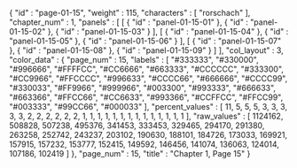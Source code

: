 {
  "id" : "page-01-15",
  "weight" : 115,
  "characters" : [
    "rorschach"
  ],
  "chapter_num" : 1,
  "panels" : [
    [
      {
        "id" : "panel-01-15-01"
      },
      {
        "id" : "panel-01-15-02"
      },
      {
        "id" : "panel-01-15-03"
      }
    ],
    [
      {
        "id" : "panel-01-15-04"
      },
      {
        "id" : "panel-01-15-05"
      },
      {
        "id" : "panel-01-15-06"
      }
    ],
    [
      {
        "id" : "panel-01-15-07"
      },
      {
        "id" : "panel-01-15-08"
      },
      {
        "id" : "panel-01-15-09"
      }
    ]
  ],
  "col_layout" : 3,
  "color_data" : {
    "page_num" : 15,
    "labels" : [
      "#333333",
      "#330000",
      "#996666",
      "#FFFFCC",
      "#CC6666",
      "#663333",
      "#CCCCCC",
      "#333300",
      "#CC9966",
      "#FFCCCC",
      "#996633",
      "#CCCC66",
      "#666666",
      "#CCCC99",
      "#330033",
      "#FF9966",
      "#999966",
      "#003300",
      "#993333",
      "#666633",
      "#663366",
      "#FFCC66",
      "#CC6633",
      "#993366",
      "#CCFFCC",
      "#FFCC99",
      "#003333",
      "#99CC66",
      "#000033"
    ],
    "percent_values" : [
      11,
      5,
      5,
      5,
      3,
      3,
      3,
      3,
      3,
      2,
      2,
      2,
      2,
      2,
      2,
      1,
      1,
      1,
      1,
      1,
      1,
      1,
      1,
      1,
      1,
      1,
      1,
      1,
      1
    ],
    "raw_values" : [
      1124162,
      508828,
      507238,
      495376,
      341453,
      333453,
      329465,
      294170,
      291380,
      263258,
      252742,
      243237,
      203102,
      190630,
      188101,
      184726,
      173033,
      169921,
      157915,
      157232,
      153777,
      152415,
      149592,
      146456,
      141074,
      136063,
      124014,
      107186,
      102419
    ]
  },
  "page_num" : 15,
  "title" : "Chapter 1, Page 15"
}
